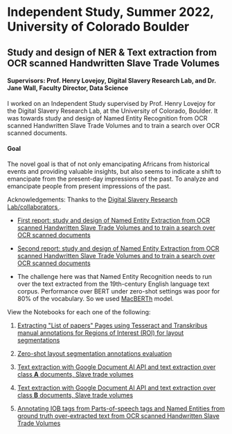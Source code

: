 # Independent Study, Summer 2022, University of Colorado Boulder

## Study and design of NER & Text extraction from OCR scanned Handwritten Slave Trade Volumes

#### Supervisors: Prof. Henry Lovejoy, Digital Slavery Research Lab, and Dr. Jane Wall, Faculty Director, Data Science

I worked on an Independent Study supervised by Prof. Henry Lovejoy for the Digital Slavery Research Lab, at the University of Colorado, Boulder. It was towards study and design of Named Entity Recognition from OCR scanned Handwritten Slave Trade Volumes and to train a search over OCR scanned documents. 

#### Goal
The novel goal is that of not only emancipating Africans from
historical events and providing valuable insights, but also seems to indicate
a shift to emancipate from the present-day impressions of the past.
To analyze and emancipate people from present impressions of the past.

Acknowledgements:
Thanks to the <a href="https://www.colorado.edu/lab/dsrl/collaborators">Digital Slavery Research Lab/collaborators </a>.

- <a href="https://github.com/sushmaakoju/study-work-reports/blob/main/university-of-colorado-boulder/sushma-akoju-independent-study-digital-slavery-first_summary_report.pdf"> First report: study and design of Named Entity Extraction from OCR scanned Handwritten Slave Trade Volumes and to train a search over OCR scanned documents<a/>

- <a href="https://github.com/sushmaakoju/study-work-reports/blob/main/university-of-colorado-boulder/sushma-akoju-digital-slavery-project-indep_study_final_report.pdf"> Second report: study and design of Named Entity Extraction from OCR scanned Handwritten Slave Trade Volumes and to train a search over OCR scanned documents<a/>

- The challenge here was that Named Entity Recognition needs to run over the text extracted from the 19th-century English language text corpus. Performance over BERT under zero-shot settings was poor for 80% of the vocabulary. So we used <a href="https://github.com/sushmaakoju/macberth-eval">MacBERTh</a> model.

View the Notebooks for each one of the following:

1. <a href="https://nbviewer.org/github/sushmaakoju/named-entity-text-extraction-ocr-slave-trade-volumes/blob/main/extract_from_listofpapers_june17.ipynb">Extracting "List of papers" Pages using Tesseract and Transkribus manual annotations for Regions of Interest (ROI) for layout segmentations</a>

2. <a href="https://nbviewer.org/github/sushmaakoju/named-entity-text-extraction-ocr-slave-trade-volumes/blob/main/automated_annotation_layout_parser_segmentation.ipynb"> Zero-shot layout segmentation annotations evaluation</a>

3. <a href="https://github.com/sushmaakoju/named-entity-text-extraction-ocr-slave-trade-volumes/blob/main/sushma_akoju_july_19_class_A_analysis.ipynb">Text extraction with Google Document AI API and text extraction over class **A** documents, Slave trade volumes</a>

4. <a href="https://github.com/sushmaakoju/named-entity-text-extraction-ocr-slave-trade-volumes/blob/main/sushma_akoju_july_20_class_B_analysis.ipynb">Text extraction with Google Document AI API and text extraction over class **B** documents, Slave trade volumes</a>

5. <a href="https://github.com/sushmaakoju/named-entity-text-extraction-ocr-slave-trade-volumes/blob/main/sushma_akoju_pos_analysis.ipynb">Annotating IOB tags from Parts-of-speech tags and Named Entities from ground truth over-extracted text from OCR scanned Handwritten Slave Trade Volumes</a>
